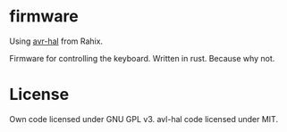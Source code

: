 firmware
===
Using [avr-hal](https://github.com/Rahix/avr-hal) from Rahix.

Firmware for controlling the keyboard. Written in rust. Because why not.

# License
Own code licensed under GNU GPL v3.  avl-hal code licensed under MIT.